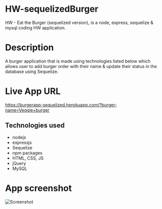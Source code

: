 # HW-sequelizedBurger
HW - Eat the Burger (sequelized version), is a node, express, sequelize &amp; mysql coding HW application.

# Description
A burger application that is made using technologies listed below which allows user to add burger order with their name & update their status in the database using Sequelize.

# Live App URL
https://burgerapp-sequelized.herokuapp.com/?burger-name=Veggie+burger

## Technologies used
 - nodejs
 - expressjs
 - Sequelize
 - npm packages
 - HTML, CSS, JS
 - jQuery
 - MySQL

# App screenshot
 ![Screenshot](https://burgerapp-sequelized.herokuapp.com/?burger-name=Veggie+burger)